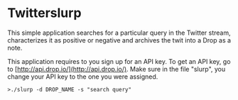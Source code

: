 Twitterslurp
============================

This simple application searches for a particular query in the Twitter stream, characterizes it as positive or negative and archives the twit into a Drop as a note. 

This application requires to you sign up for an API key. To get an API key, go to [http://api.drop.io/](http://api.drop.io/). Make sure in the file "slurp", you change your API key to the one you were assigned.

    >./slurp -d DROP_NAME -s "search query"
